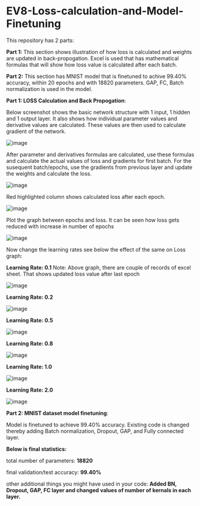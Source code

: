 # EV8-Loss-calculation-and-Model-Finetuning

This repository has 2 parts:

**Part 1:** This section shows illustration of how loss is calculated and weights are updated in back-propogation. Excel is used that has mathematical formulas that will show how loss value is calculated after each batch. 

**Part 2:** This section has MNIST model that is finetuned to achive 99.40% accuracy, within 20 epochs and with 18820 parameters. GAP, FC, Batch normalization is used in the model. 

**Part 1: LOSS Calculation and Back Propogation**:

Below screenshot shows the basic network structure with 1 input, 1 hidden and 1 output layer. It also shows how individual parameter values and derivative values are calculated. These values are then used to calculate gradient of the network.

![image](https://user-images.githubusercontent.com/93775361/212448379-7a9e2891-21d9-428a-be8e-9d184515b8b7.png)


After parameter and derivatives formulas are calculated, use these formulas and calculate the actual values of loss and gradients for first batch. For the susequent batch/epochs, use the gradients from previous layer and update the weights and calculate the loss. 

![image](https://user-images.githubusercontent.com/93775361/212448303-c557fe8f-6d1d-4a96-8ac8-01f7ff3ecdbd.png)


Red highlighted column shows calculated loss after each epoch.

![image](https://user-images.githubusercontent.com/93775361/212448324-44e528d0-3613-428b-94c2-60afa9b07815.png)


Plot the graph between epochs and loss. It can be seen how loss gets reduced with increase in number of epochs

![image](https://user-images.githubusercontent.com/93775361/212448206-e5fb58b1-a459-4e1c-a3d5-b3479ff19e64.png)



Now change the learning rates see below the effect of the same on Loss graph:

**Learning Rate: 0.1**
Note: Above graph, there are couple of records of excel sheet. That shows updated loss value after last epoch

![image](https://user-images.githubusercontent.com/93775361/212443604-4fb38af6-7db0-4247-8c0f-918f8445a5ee.png)


**Learning Rate: 0.2**

![image](https://user-images.githubusercontent.com/93775361/212443648-a231a6ef-f179-49de-a63f-1c4505d0fa60.png)


**Learning Rate: 0.5**

![image](https://user-images.githubusercontent.com/93775361/212443732-63af1b41-1233-48b3-8e26-b33e90db79df.png)


**Learning Rate: 0.8**

![image](https://user-images.githubusercontent.com/93775361/212443761-2397e226-6773-4676-bbf2-a9e0de679feb.png)


**Learning Rate: 1.0**

![image](https://user-images.githubusercontent.com/93775361/212443797-13057ac8-71cb-4adf-81fd-96031e329955.png)


**Learning Rate: 2.0**

![image](https://user-images.githubusercontent.com/93775361/212443819-675fc9a4-00fc-4c0f-b0de-59c96cf5b105.png)



**Part 2: MNIST dataset model finetuning**:

Model is finetuned to achieve 99.40% accuracy. 
Existing code is changed thereby adding Batch normalization, Dropout, GAP, and Fully connected layer.

**Below is final statistics:**

total number of parameters: **18820**

final validation/test accuracy: **99.40%**

other additional things you might have used in your code: **Added BN, Dropout, GAP, FC layer and changed values of number of kernals in each layer.**
